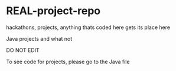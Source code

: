 # REAL-project-repo
hackathons, projects, anything thats coded here gets its place here

Java projects and what not

DO NOT EDIT

To see code for projects, please go to the Java file
